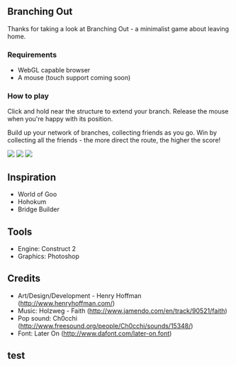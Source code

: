 ## Branching Out

Thanks for taking a look at Branching Out - a minimalist game about leaving home.

### Requirements

* WebGL capable browser
* A mouse (touch support coming soon)

### How to play

Click and hold near the structure to extend your branch. Release the mouse when you're happy with its position.

Build up your network of branches, collecting friends as you go. Win by collecting all the friends - the more direct the route, the higher the score!

<img src="http://i.imgur.com/NH21f.jpg" style="border:0;">

<img src="http://i.imgur.com/AU5CV.jpg" style="border:0;">

<img src="http://i.imgur.com/nXtbo.jpg" style="border:0;">

## Inspiration

* World of Goo
* Hohokum
* Bridge Builder

## Tools

* Engine: Construct 2
* Graphics: Photoshop

## Credits

* Art/Design/Development - Henry Hoffman (http://www.henryhoffman.com/)
* Music: Holzweg - Faith (http://www.jamendo.com/en/track/90521/faith)
* Pop sound: Ch0cchi (http://www.freesound.org/people/Ch0cchi/sounds/15348/)
* Font: Later On (http://www.dafont.com/later-on.font)


## test